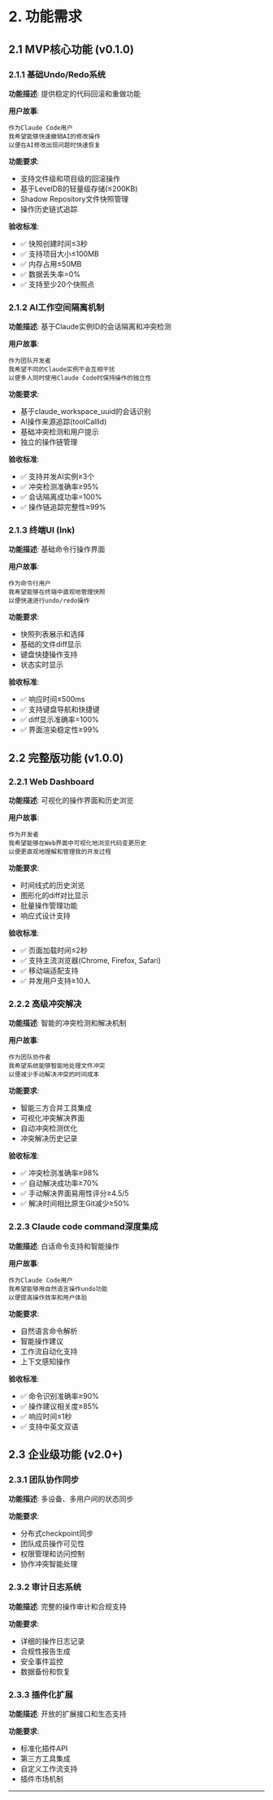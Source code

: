 # 2. 功能需求

## 2.1 MVP核心功能 (v0.1.0)

### 2.1.1 基础Undo/Redo系统
**功能描述**: 提供稳定的代码回滚和重做功能

**用户故事**:
```
作为Claude Code用户
我希望能够快速撤销AI的修改操作
以便在AI修改出现问题时快速恢复
```

**功能要求**:
- 支持文件级和项目级的回滚操作
- 基于LevelDB的轻量级存储(≤200KB)
- Shadow Repository文件快照管理
- 操作历史链式追踪

**验收标准**:
- ✅ 快照创建时间≤3秒
- ✅ 支持项目大小≤100MB
- ✅ 内存占用≤50MB
- ✅ 数据丢失率=0%
- ✅ 支持至少20个快照点

### 2.1.2 AI工作空间隔离机制
**功能描述**: 基于Claude实例ID的会话隔离和冲突检测

**用户故事**:
```
作为团队开发者
我希望不同的Claude实例不会互相干扰
以便多人同时使用Claude Code时保持操作的独立性
```

**功能要求**:
- 基于claude_workspace_uuid的会话识别
- AI操作来源追踪(toolCallId)
- 基础冲突检测和用户提示
- 独立的操作链管理

**验收标准**:
- ✅ 支持并发AI实例≥3个
- ✅ 冲突检测准确率≥95%
- ✅ 会话隔离成功率=100%
- ✅ 操作链追踪完整性≥99%

### 2.1.3 终端UI (Ink)
**功能描述**: 基础命令行操作界面

**用户故事**:
```
作为命令行用户
我希望能够在终端中直观地管理快照
以便快速进行undo/redo操作
```

**功能要求**:
- 快照列表展示和选择
- 基础的文件diff显示
- 键盘快捷操作支持
- 状态实时显示

**验收标准**:
- ✅ 响应时间≤500ms
- ✅ 支持键盘导航和快捷键
- ✅ diff显示准确率=100%
- ✅ 界面渲染稳定性≥99%

## 2.2 完整版功能 (v1.0.0)

### 2.2.1 Web Dashboard
**功能描述**: 可视化的操作界面和历史浏览

**用户故事**:
```
作为开发者
我希望能够在Web界面中可视化地浏览代码变更历史
以便更直观地理解和管理我的开发过程
```

**功能要求**:
- 时间线式的历史浏览
- 图形化的diff对比显示
- 批量操作管理功能
- 响应式设计支持

**验收标准**:
- ✅ 页面加载时间≤2秒
- ✅ 支持主流浏览器(Chrome, Firefox, Safari)
- ✅ 移动端适配支持
- ✅ 并发用户支持≥10人

### 2.2.2 高级冲突解决
**功能描述**: 智能的冲突检测和解决机制

**用户故事**:
```
作为团队协作者
我希望系统能够智能地处理文件冲突
以便减少手动解决冲突的时间成本
```

**功能要求**:
- 智能三方合并工具集成
- 可视化冲突解决界面
- 自动冲突检测优化
- 冲突解决历史记录

**验收标准**:
- ✅ 冲突检测准确率≥98%
- ✅ 自动解决成功率≥70%
- ✅ 手动解决界面易用性评分≥4.5/5
- ✅ 解决时间相比原生Git减少≥50%

### 2.2.3 Claude code command深度集成
**功能描述**: 白话命令支持和智能操作

**用户故事**:
```
作为Claude Code用户
我希望能够用自然语言操作undo功能
以便提高操作效率和用户体验
```

**功能要求**:
- 自然语言命令解析
- 智能操作建议
- 工作流自动化支持
- 上下文感知操作

**验收标准**:
- ✅ 命令识别准确率≥90%
- ✅ 操作建议相关度≥85%
- ✅ 响应时间≤1秒
- ✅ 支持中英文双语

## 2.3 企业级功能 (v2.0+)

### 2.3.1 团队协作同步
**功能描述**: 多设备、多用户间的状态同步

**功能要求**:
- 分布式checkpoint同步
- 团队成员操作可见性
- 权限管理和访问控制
- 协作冲突智能处理

### 2.3.2 审计日志系统
**功能描述**: 完整的操作审计和合规支持

**功能要求**:
- 详细的操作日志记录
- 合规性报告生成
- 安全事件监控
- 数据备份和恢复

### 2.3.3 插件化扩展
**功能描述**: 开放的扩展接口和生态支持

**功能要求**:
- 标准化插件API
- 第三方工具集成
- 自定义工作流支持
- 插件市场机制

---

